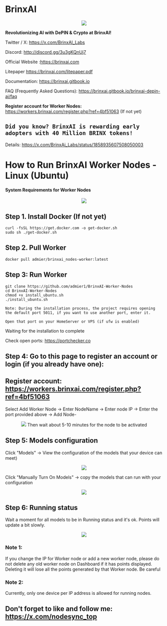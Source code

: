 # BrinxAI

<p align="center">
<img src="https://github.com/user-attachments/assets/fdf3aeb0-e4b0-4dec-8533-fa054b482b63"
</p>
  
**Revolutionizing AI with DePIN & Crypto at BrinxAI!**

Twitter / X: https://x.com/BrinxAI_Labs

Discord:   http://discord.gg/3u3gKQnUj7

Official Website :https://brinxai.com

Litepaper
https://brinxai.com/litepaper.pdf

Documentation: https://brinxai.gitbook.io

FAQ (Frequently Asked Questions): https://brinxai.gitbook.io/brinxai-depin-ai/faq

**Register account for Worker Nodes:** https://workers.brinxai.com/register.php?ref=4bf51063 (If not yet)

## `Did you know? BrinxAI is rewarding early adopters with 40 Million BRINX tokens!`

Details: https://x.com/BrinxAi_Labs/status/1858935607508050003

# How to Run BrinxAI Worker Nodes - Linux (Ubuntu)
#### System Requirements for Worker Nodes
<p align="center">
<img src="https://github.com/user-attachments/assets/d6ab92e3-5444-40cd-884d-5d499c3d34e1" />
</p>

## Step 1. Install Docker (If not yet)
```
curl -fsSL https://get.docker.com -o get-docker.sh
sudo sh ./get-docker.sh
```
## Step 2. Pull Worker
```
docker pull admier/brinxai_nodes-worker:latest
```
## Step 3: Run Worker
```
git clone https://github.com/admier1/BrinxAI-Worker-Nodes
cd BrinxAI-Worker-Nodes
chmod +x install_ubuntu.sh
./install_ubuntu.sh
```
`Note: During the installation process, the project requires opening the default port 5011, if you want to use another port, enter it.`

`Open that port on your HomeServer or VPS (if ufw is enabled)`

Waiting for the installation to complete

Check open ports: https://portchecker.co

## Step 4: Go to this page to register an account or login (if you already have one): 

## **Register account:** https://workers.brinxai.com/register.php?ref=4bf51063

Select Add Worker Node -> Enter NodeName -> Enter node IP -> Enter the port provided above -> Add Node-
<p align="center">
<img src="https://github.com/user-attachments/assets/8afb4cbb-f4d7-40ff-8275-66ee008888fd"
</p>
Then wait about 5-10 minutes for the node to be activated
  
## Step 5: Models configuration

Click "Models" -> View the configuration of the models that your device can meet)
<p align="center">
<img src="https://github.com/user-attachments/assets/752abe5e-e13f-410a-bf74-fc22a73ccd30"
</p>

Click "Manually Turn On Models" -> copy the models that can run with your configuration
<p align="center">
<img src="https://github.com/user-attachments/assets/dddfa20b-dd55-49a3-8c79-0bb2a65958b6"
</p>

## Step 6: Running status

Wait a moment for all models to be in Running status and it's ok. Points will update a bit slowly.
<p align="center">
<img src="https://github.com/user-attachments/assets/383a59f7-107f-42c3-8ce0-e27e4a6a6af3"
</p>

### Note 1: 
If you change the IP for Worker node or add a new worker node, please do not delete any old worker node on Dashboard if it has points displayed. Deleting it will lose all the points generated by that Worker node. Be careful

### Note 2: 
Currently, only one device per IP address is allowed for running nodes.

## Don't forget to like and follow me: https://x.com/nodesync_top
